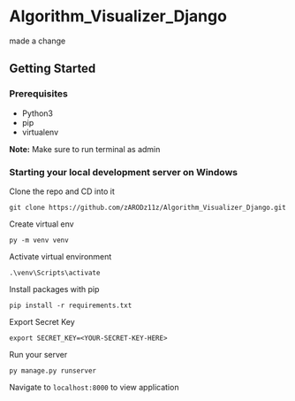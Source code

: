 # Algorithm_Visualizer_Django 
made a change

## Getting Started
### Prerequisites
  - Python3
  - pip
  - virtualenv

__Note:__ Make sure to run terminal as admin
  
### Starting your local development server on Windows 
Clone the repo and CD into it
```
git clone https://github.com/zARODz11z/Algorithm_Visualizer_Django.git
```

Create virtual env
```
py -m venv venv
```

Activate virtual environment 
```
.\venv\Scripts\activate
```

Install packages with pip
```
pip install -r requirements.txt 
```

Export Secret Key 
```
export SECRET_KEY=<YOUR-SECRET-KEY-HERE>
```

Run your server
```
py manage.py runserver
```

Navigate to ```localhost:8000``` to view application
